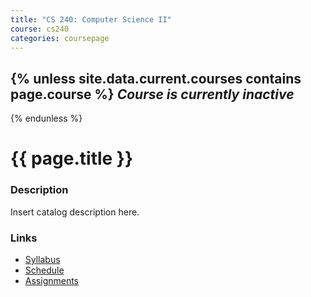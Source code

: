 ```yaml
---
title: "CS 240: Computer Science II"
course: cs240
categories: coursepage
---
```


{% unless site.data.current.courses contains page.course %}
_Course is currently inactive_
------------------------------
{% endunless %}

{{ page.title }}
================

### Description

Insert catalog description here.

### Links

* [Syllabus](syllabus.html)
* [Schedule](schedule.html)
* [Assignments](assignments)

